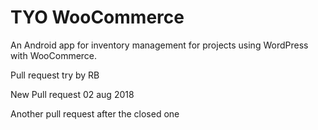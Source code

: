 # TYO WooCommerce

An Android app for inventory management for projects using WordPress with WooCommerce.

Pull request try by RB

New Pull request 02 aug 2018

Another pull request after the closed one
